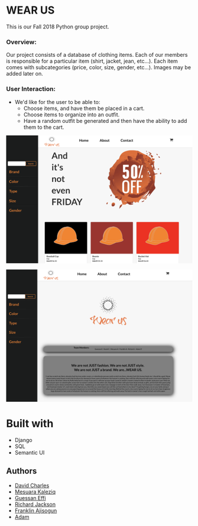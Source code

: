 # WEAR US
This is our Fall 2018 Python group project.

### Overview:
Our project consists of a database of clothing items. Each of our members is responsible for a particular item (shirt, jacket, jean, etc...). Each item comes with subcategories (price, color, size, gender, etc...). Images may be added later on.

### User Interaction:
* We'd like for the user to be able to:
  * Choose items, and have them be placed in a cart.
  * Choose items to organize into an outfit.
  * Have a random outfit be generated and then have the ability to add them to the cart.

![HomePage](/homepage.png)

![About](/about.png)
# Built with
* Django
* SQL
* Semantic UI

## Authors
* [David Charles](https://github.com/DCharles01)
* [Mesuara Kaleziq](https://github.com/mesuara)
* [Guessan Effi](https://github.com/Guessan)
* [Richard Jackson](https://www.linkedin.com/in/richard-jackson-518721168/)
* [Franklin Ajisogun](https://github.com/Franklin0603)
* [Adam]()

